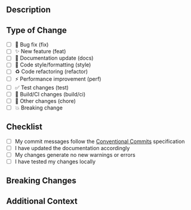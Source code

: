 ## Description
<!-- Provide a brief description of your changes -->

## Type of Change
<!-- Mark the relevant option with an "x" -->

- [ ] 🐛 Bug fix (fix)
- [ ] ✨ New feature (feat)
- [ ] 📝 Documentation update (docs)
- [ ] 🎨 Code style/formatting (style)
- [ ] ♻️ Code refactoring (refactor)
- [ ] ⚡ Performance improvement (perf)
- [ ] ✅ Test changes (test)
- [ ] 🔧 Build/CI changes (build/ci)
- [ ] 🔨 Other changes (chore)
- [ ] 💥 Breaking change

## Checklist
<!-- Mark completed items with an "x" -->

- [ ] My commit messages follow the [Conventional Commits](https://www.conventionalcommits.org/) specification
- [ ] I have updated the documentation accordingly
- [ ] My changes generate no new warnings or errors
- [ ] I have tested my changes locally

## Breaking Changes
<!-- If this is a breaking change, describe the impact and migration path -->

<!-- None -->

## Additional Context
<!-- Add any other context about the PR here -->
